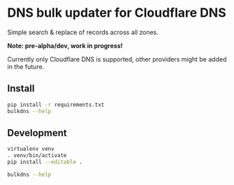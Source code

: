 
# DNS bulk updater for Cloudflare DNS

Simple search & replace of records across all zones.

**Note: pre-alpha/dev, work in progress!**

Currently only Cloudflare DNS is supported, other providers might be added in the future.

## Install
```sh
pip install -r requirements.txt
bulkdns --help
```

## Development

```sh
virtualenv venv
. venv/bin/activate
pip install --editable .

bulkdns --help
```